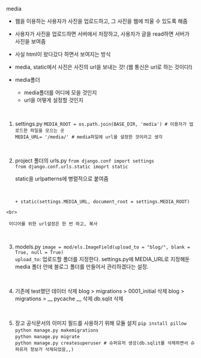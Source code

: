 media

* 웹을 이용하는 사용자가 사진을 업로드하고, 그 사진을 웹에 띄울 수 있도록 해줌

* 사용자가 사진을 업로드하면 서버에서 저장하고, 사용자가 글을 read하면 서버가 사진을 보여줌

* 사실 html이 왔다갔다 하면서 보여지는 방식

* media, static에서 사진은 사진의 url을 보내는 것! (웹 통신은 url로 하는 것이다!)

* media폴더

  * media폴더를 어디에 모을 것인지
  * url을 어떻게 설정할 것인지 

<br>

  1. settings.py
     `MEDIA_ROOT = os.path.join(BASE_DIR, 'media') # 이용자가 업로드한 파일을 모으는 곳` <br>
     `MEDIA_URL= '/media/' # media파일에 url을 설정한 것이라고 생각`

<br>     

  2. project 폴더의 urls.py
     `from django.conf import settings`<br>
     `from django.conf.urls.static imoprt static`<br>

     static을 urlpatterns에 병렬적으로 붙여줌
     
     <br>

     `+ static(settings.MEDIA_URL, document_root = settings.MEDIA_ROOT)`

    <br>

     미디어를 위한 url설정은 한 번 하고, 복사

     
<br>

  3. models.py
     `image = mod/els.ImageField(upload_to = "blog/", blank = True, null = True)` <br>
     `upload_to`: 업로드할 폴더를 지정한다. settings.py에 MEDIA_URL로 지정해둔 media 폴더 안에 블로그 폴더를 만들어서 관리하겠다는 설정.

  <br>

  4. 기존에 test했던 데이터 삭제
     blog > migrations > 0001_initial 삭제
     blog > migrations > __ pycache __ 삭제
     db.sqlit 삭제

  <br>

  5. 장고 공식문서의 이미지 필드를 사용하기 위해 모듈 설치
     `pip install pillow`<br>
     `python manage.py makemigrations`<br>
     `python manage.py migrate`<br>
     `python manage.py createsuperuser # 슈퍼유저 생성(db.sqlit를 삭제하면서 슈퍼유저 정보가 삭제되었음,,)`
